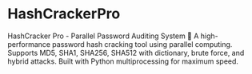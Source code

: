 # HashCrackerPro
HashCracker Pro - Parallel Password Auditing System 🔐  A high-performance password hash cracking tool using parallel computing. Supports MD5, SHA1, SHA256, SHA512 with dictionary, brute force, and hybrid attacks. Built with Python multiprocessing for maximum speed.
